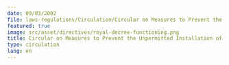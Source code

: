 ```yaml
---
date: 09/03/2002
file: laws-regulations/Circulation/Circular on Measures to Prevent the Unpermitted Installation of International Phone Gateway System.pdf
featured: true
image: src/asset/directives/royal-decree-functioning.png
title: Circular on Measures to Prevent the Unpermitted Installation of International Phone Gateway System
type: circulation
lang: en
---
```

